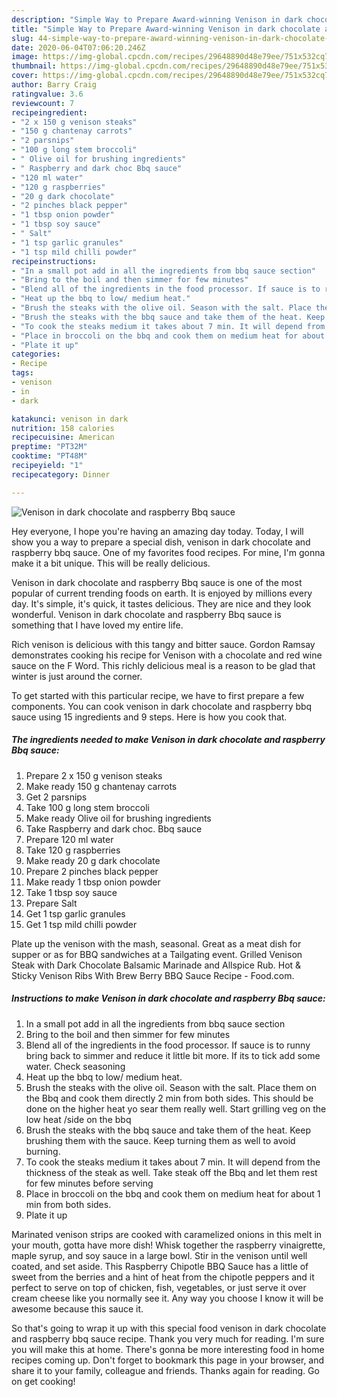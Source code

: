 ```yaml
---
description: "Simple Way to Prepare Award-winning Venison in dark chocolate and raspberry Bbq sauce"
title: "Simple Way to Prepare Award-winning Venison in dark chocolate and raspberry Bbq sauce"
slug: 44-simple-way-to-prepare-award-winning-venison-in-dark-chocolate-and-raspberry-bbq-sauce
date: 2020-06-04T07:06:20.246Z
image: https://img-global.cpcdn.com/recipes/29648890d48e79ee/751x532cq70/venison-in-dark-chocolate-and-raspberry-bbq-sauce-recipe-main-photo.jpg
thumbnail: https://img-global.cpcdn.com/recipes/29648890d48e79ee/751x532cq70/venison-in-dark-chocolate-and-raspberry-bbq-sauce-recipe-main-photo.jpg
cover: https://img-global.cpcdn.com/recipes/29648890d48e79ee/751x532cq70/venison-in-dark-chocolate-and-raspberry-bbq-sauce-recipe-main-photo.jpg
author: Barry Craig
ratingvalue: 3.6
reviewcount: 7
recipeingredient:
- "2 x 150 g venison steaks"
- "150 g chantenay carrots"
- "2 parsnips"
- "100 g long stem broccoli"
- " Olive oil for brushing ingredients"
- " Raspberry and dark choc Bbq sauce"
- "120 ml water"
- "120 g raspberries"
- "20 g dark chocolate"
- "2 pinches black pepper"
- "1 tbsp onion powder"
- "1 tbsp soy sauce"
- " Salt"
- "1 tsp garlic granules"
- "1 tsp mild chilli powder"
recipeinstructions:
- "In a small pot add in all the ingredients from bbq sauce section"
- "Bring to the boil and then simmer for few minutes"
- "Blend all of the ingredients in the food processor. If sauce is to runny bring back to simmer and reduce it little bit more. If its to tick add some water. Check seasoning"
- "Heat up the bbq to low/ medium heat."
- "Brush the steaks with the olive oil. Season with the salt. Place them on the Bbq and cook them directly 2 min from both sides. This should be done on the higher heat yo sear them really well. Start grilling veg on the low heat /side on the bbq"
- "Brush the steaks with the bbq sauce and take them of the heat. Keep brushing them with the sauce. Keep turning them as well to avoid burning."
- "To cook the steaks medium it takes about 7 min. It will depend from the thickness of the steak as well. Take steak off the Bbq and let them rest for few minutes before serving"
- "Place in broccoli on the bbq and cook them on medium heat for about 1 min from both sides."
- "Plate it up"
categories:
- Recipe
tags:
- venison
- in
- dark

katakunci: venison in dark 
nutrition: 158 calories
recipecuisine: American
preptime: "PT32M"
cooktime: "PT48M"
recipeyield: "1"
recipecategory: Dinner

---
```



![Venison in dark chocolate and raspberry Bbq sauce](https://img-global.cpcdn.com/recipes/29648890d48e79ee/751x532cq70/venison-in-dark-chocolate-and-raspberry-bbq-sauce-recipe-main-photo.jpg)

Hey everyone, I hope you're having an amazing day today. Today, I will show you a way to prepare a special dish, venison in dark chocolate and raspberry bbq sauce. One of my favorites food recipes. For mine, I'm gonna make it a bit unique. This will be really delicious.

Venison in dark chocolate and raspberry Bbq sauce is one of the most popular of current trending foods on earth. It is enjoyed by millions every day. It's simple, it's quick, it tastes delicious. They are nice and they look wonderful. Venison in dark chocolate and raspberry Bbq sauce is something that I have loved my entire life.

Rich venison is delicious with this tangy and bitter sauce. Gordon Ramsay demonstrates cooking his recipe for Venison with a chocolate and red wine sauce on the F Word. This richly delicious meal is a reason to be glad that winter is just around the corner.


To get started with this particular recipe, we have to first prepare a few components. You can cook venison in dark chocolate and raspberry bbq sauce using 15 ingredients and 9 steps. Here is how you cook that.

<!--inarticleads1-->

##### The ingredients needed to make Venison in dark chocolate and raspberry Bbq sauce:

1. Prepare 2 x 150 g venison steaks
1. Make ready 150 g chantenay carrots
1. Get 2 parsnips
1. Take 100 g long stem broccoli
1. Make ready  Olive oil for brushing ingredients
1. Take  Raspberry and dark choc. Bbq sauce
1. Prepare 120 ml water
1. Take 120 g raspberries
1. Make ready 20 g dark chocolate
1. Prepare 2 pinches black pepper
1. Make ready 1 tbsp onion powder
1. Take 1 tbsp soy sauce
1. Prepare  Salt
1. Get 1 tsp garlic granules
1. Get 1 tsp mild chilli powder


Plate up the venison with the mash, seasonal. Great as a meat dish for supper or as for BBQ sandwiches at a Tailgating event. Grilled Venison Steak with Dark Chocolate Balsamic Marinade and Allspice Rub. Hot &amp; Sticky Venison Ribs With Brew Berry BBQ Sauce Recipe - Food.com. 

<!--inarticleads2-->

##### Instructions to make Venison in dark chocolate and raspberry Bbq sauce:

1. In a small pot add in all the ingredients from bbq sauce section
1. Bring to the boil and then simmer for few minutes
1. Blend all of the ingredients in the food processor. If sauce is to runny bring back to simmer and reduce it little bit more. If its to tick add some water. Check seasoning
1. Heat up the bbq to low/ medium heat.
1. Brush the steaks with the olive oil. Season with the salt. Place them on the Bbq and cook them directly 2 min from both sides. This should be done on the higher heat yo sear them really well. Start grilling veg on the low heat /side on the bbq
1. Brush the steaks with the bbq sauce and take them of the heat. Keep brushing them with the sauce. Keep turning them as well to avoid burning.
1. To cook the steaks medium it takes about 7 min. It will depend from the thickness of the steak as well. Take steak off the Bbq and let them rest for few minutes before serving
1. Place in broccoli on the bbq and cook them on medium heat for about 1 min from both sides.
1. Plate it up


Marinated venison strips are cooked with caramelized onions in this melt in your mouth, gotta have more dish! Whisk together the raspberry vinaigrette, maple syrup, and soy sauce in a large bowl. Stir in the venison until well coated, and set aside. This Raspberry Chipotle BBQ Sauce has a little of sweet from the berries and a hint of heat from the chipotle peppers and it perfect to serve on top of chicken, fish, vegetables, or just serve it over cream cheese like you normally see it. Any way you choose I know it will be awesome because this sauce it. 

So that's going to wrap it up with this special food venison in dark chocolate and raspberry bbq sauce recipe. Thank you very much for reading. I'm sure you will make this at home. There's gonna be more interesting food in home recipes coming up. Don't forget to bookmark this page in your browser, and share it to your family, colleague and friends. Thanks again for reading. Go on get cooking!
